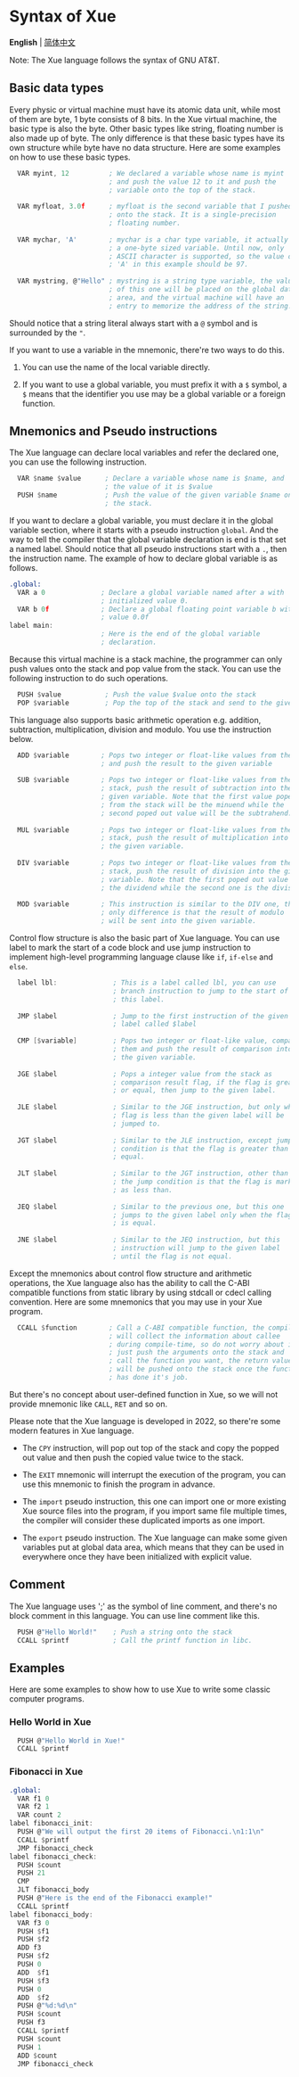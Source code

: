 # Syntax of Xue

**English** | [简体中文](./syntax.CN.md)

Note: The Xue language follows the syntax of GNU AT&T.

## Basic data types

Every physic or virtual machine must have its atomic data unit, while most of them are byte, 1 byte consists of 8 bits. In the Xue virtual machine, the basic type is also the byte. Other basic types like string, floating number is also made up of byte. The only difference is that these basic types have its own structure while byte have no data structure. Here are some examples on how to use these basic types.

```nasm
  VAR myint, 12          ; We declared a variable whose name is myint
                         ; and push the value 12 to it and push the
                         ; variable onto the top of the stack.
  
  VAR myfloat, 3.0f      ; myfloat is the second variable that I pushed
                         ; onto the stack. It is a single-precision
                         ; floating number.
  
  VAR mychar, 'A'        ; mychar is a char type variable, it actually is
                         ; a one-byte sized variable. Until now, only
                         ; ASCII character is supported, so the value of
                         ; 'A' in this example should be 97.
  
  VAR mystring, @"Hello" ; mystring is a string type variable, the value
                         ; of this one will be placed on the global data
                         ; area, and the virtual machine will have an
                         ; entry to memorize the address of the string.
```

Should notice that a string literal always start with a `@` symbol and is surrounded by the `"`.

If you want to use a variable in the mnemonic, there're two ways to do this.

1. You can use the name of the local variable directly.

2. If you want to use a global variable, you must prefix it with a `$` symbol, a `$` means that the identifier you use may be a global variable or a foreign function.

## Mnemonics and Pseudo instructions

The Xue language can declare local variables and refer the declared one, you can use the following instruction.

```nasm
  VAR $name $value      ; Declare a variable whose name is $name, and 
                        ; the value of it is $value
  PUSH $name            ; Push the value of the given variable $name onto
                        ; the stack.
```

If you want to declare a global variable, you must declare it in the global variable section, where it starts with a pseudo instruction `global`. And the way to tell the compiler that the global variable declaration is end is that set a named label. Should notice that all pseudo instructions start with a `.`, then the instruction name. The example of how to declare global variable is as follows.

```nasm
.global:
  VAR a 0              ; Declare a global variable named after a with
                       ; initialized value 0.
  VAR b 0f             ; Declare a global floating point variable b with
                       ; value 0.0f
label main:
                       ; Here is the end of the global variable
                       ; declaration.
```

Because this virtual machine is a stack machine, the programmer can only push values onto the stack and pop value from the stack. You can use the following instruction to do such operations.

```nasm
  PUSH $value           ; Push the value $value onto the stack
  POP $variable         ; Pop the top of the stack and send to the given variable
```

This language also supports basic arithmetic operation e.g. addition, subtraction, multiplication, division and modulo. You use the instruction below.

```nasm
  ADD $variable        ; Pops two integer or float-like values from the stack
                       ; and push the result to the given variable
  
  SUB $variable        ; Pops two integer or float-like values from the
                       ; stack, push the result of subtraction into the
                       ; given variable. Note that the first value poped
                       ; from the stack will be the minuend while the
                       ; second poped out value will be the subtrahend.
  
  MUL $variable        ; Pops two integer or float-like values from the
                       ; stack, push the result of multiplication into
                       ; the given variable.
  
  DIV $variable        ; Pops two integer or float-like values from the
                       ; stack, push the result of division into the given
                       ; variable. Note that the first poped out value is
                       ; the dividend while the second one is the divisor.
  
  MOD $variable        ; This instruction is similar to the DIV one, the
                       ; only difference is that the result of modulo
                       ; will be sent into the given variable.
```

Control flow structure is also the basic part of Xue language. You can use label to mark the start of a code block and use jump instruction to implement high-level programming language clause like `if`, `if-else` and `else`.

```nasm
  label lbl:              ; This is a label called lbl, you can use
                          ; branch instruction to jump to the start of
                          ; this label.
  
  JMP $label              ; Jump to the first instruction of the given
                          ; label called $label
  
  CMP [$variable]         ; Pops two integer or float-like value, compare
                          ; them and push the result of comparison into
                          ; the given variable.
  
  JGE $label              ; Pops a integer value from the stack as
                          ; comparison result flag, if the flag is greater
                          ; or equal, then jump to the given label.
  
  JLE $label              ; Similar to the JGE instruction, but only when
                          ; flag is less than the given label will be
                          ; jumped to.
  
  JGT $label              ; Similar to the JLE instruction, except jump
                          ; condition is that the flag is greater than or
                          ; equal.
  
  JLT $label              ; Similar to the JGT instruction, other than
                          ; the jump condition is that the flag is marked
                          ; as less than.
  
  JEQ $label              ; Similar to the previous one, but this one
                          ; jumps to the given label only when the flag
                          ; is equal.
  
  JNE $label              ; Similar to the JEQ instruction, but this
                          ; instruction will jump to the given label
                          ; until the flag is not equal.
```

Except the mnemonics about control flow structure and arithmetic operations, the Xue language also has the ability to call the C-ABI compatible functions from static library by using stdcall or cdecl calling convention. Here are some mnemonics that you may use in your Xue program.

```nasm
  CCALL $function        ; Call a C-ABI compatible function, the compiler
                         ; will collect the information about callee
                         ; during compile-time, so do not worry about it,
                         ; just push the arguments onto the stack and
                         ; call the function you want, the return value
                         ; will be pushed onto the stack once the function
                         ; has done it's job.
```

But there's no concept about user-defined function in Xue, so we will not provide mnemonic like `CALL`, `RET` and so on.

Please note that the Xue language is developed in 2022, so there're  some modern features in Xue language.

- The `CPY` instruction, will pop out top of the stack and copy the popped out value and then push the copied value twice to the stack.

- The `EXIT` mnemonic will interrupt the execution of the program, you can use this mnemonic to finish the program in advance.

- The `import` pseudo instruction, this one can import one or more existing Xue source files into the  program, if you import same file multiple times, the compiler will consider these duplicated imports as one import.

- The `export` pseudo instruction. The Xue language can make some given variables put at global data area, which means that they can be used in everywhere once they have been initialized with explicit value.

## Comment

The Xue language uses ';' as the symbol of line comment, and there's no block comment in this language. You can use line comment like this.

```nasm
  PUSH @"Hello World!"    ; Push a string onto the stack
  CCALL $printf           ; Call the printf function in libc.
```

## Examples

Here are some examples to show how to use Xue to write some classic computer programs.

### Hello World in Xue

```nasm
  PUSH @"Hello World in Xue!"
  CCALL $printf
```

### Fibonacci in Xue

```nasm
.global:
  VAR f1 0
  VAR f2 1
  VAR count 2
label fibonacci_init:
  PUSH @"We will output the first 20 items of Fibonacci.\n1:1\n"
  CCALL $printf
  JMP fibonacci_check
label fibonacci_check:
  PUSH $count
  PUSH 21
  CMP
  JLT fibonacci_body
  PUSH @"Here is the end of the Fibonacci example!"
  CCALL $printf  
label fibonacci_body:
  VAR f3 0
  PUSH $f1
  PUSH $f2
  ADD f3
  PUSH $f2
  PUSH 0
  ADD  $f1
  PUSH $f3
  PUSH 0
  ADD  $f2  
  PUSH @"%d:%d\n"
  PUSH $count
  PUSH f3
  CCALL $printf
  PUSH $count
  PUSH 1
  ADD $count
  JMP fibonacci_check
```
